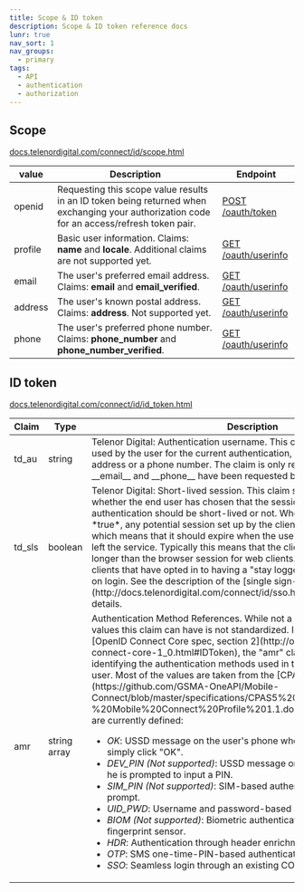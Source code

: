 ```yaml
---
title: Scope & ID token
description: Scope & ID token reference docs
lunr: true
nav_sort: 1
nav_groups:
  - primary
tags:
  - API
  - authentication
  - authorization
---
```


## Scope

[docs.telenordigital.com/connect/id/scope.html](http://docs.telenordigital.com/connect/id/scope.html)

value | Description | Endpoint
 ---------- | ----------- | -------
openid      | Requesting this scope value results in an ID token being returned when exchanging your authorization code for an access/refresh token pair. | [POST /oauth/token](http://docs.telenordigital.com/apis/connect/id/authentication.html#authorization-server-token-post)
profile     | Basic user information. Claims: __name__ and __locale__. Additional claims are not supported yet. | [GET /oauth/userinfo](http://docs.telenordigital.com/apis/connect/id/authentication.html#authorization-server-user-information)
email       | The user's preferred email address. Claims: __email__ and __email_verified__. | [GET /oauth/userinfo](http://docs.telenordigital.com/apis/connect/id/authentication.html#authorization-server-user-information)
address     | The user's known postal address. Claims: __address__. Not supported yet. | [GET /oauth/userinfo](http://docs.telenordigital.com/apis/connect/id/authentication.html#authorization-server-user-information)
phone       | The user's preferred phone number. Claims: __phone_number__ and __phone_number_verified__. | [GET /oauth/userinfo](http://docs.telenordigital.com/apis/connect/id/authentication.html#authorization-server-user-information)

## ID token

[docs.telenordigital.com/connect/id/id_token.html](http://docs.telenordigital.com/connect/id/id_token.html)

<table class="table">
    <thead>
    <tr>
        <th>Claim</th><th>Type</th><th>Description</th>
    </tr>
    </thead>
    <tbody>
    <tr>
        <td>td_au</td>
        <td>string</td>
        <td>
            Telenor Digital: Authentication username.
            This claim contains the username used by the user for the current authentication,
            and may either be an email address or a phone number.
            The claim is only returned if both scope values __email__ and __phone__ have been
            requested by the client.
        </td>
    </tr>
    <tr>
        <td>td_sls</td>
        <td>boolean</td>
        <td>
            Telenor Digital: Short-lived session.
            This claim signals back to the client whether the end user has chosen that
            the session related to the authentication should be short-lived or not.
            When this claim value is *true*, any potential session set up by the client must be
            short-lived, which means that it should expire when the user can be considered
            to have left the service.
            Typically this means that the client session should not last longer than
            the browser session for web clients.
            This claim is relevant for clients that have opted in to having
            a "stay logged in" option for their users on login.
            See the description of the [single sign-on (SSO)](http://docs.telenordigital.com/connect/id/sso.html) functionality for details.
        </td>
    </tr>
    <tr>
        <td>amr</td>
        <td>string array</td>
        <td>
            Authentication Method References.
            While not a custom claim in itself, the values this claim can have is not standardized.
            In accordance with the
            [OpenID Connect Core spec, section 2](http://openid.net/specs/openid-connect-core-1_0.html#IDToken),
            the "amr" claim contains values identifying the authentication methods used in the
            authentication of the user. Most of the values are taken from the
            [CPAS5 Mobile Connect spec](https://github.com/GSMA-OneAPI/Mobile-Connect/blob/master/specifications/CPAS5%20OpenID%20Connect%20-%20Mobile%20Connect%20Profile%201.1.docx).
            The following values are currently defined:
            <ul>
                <li><em>OK</em>:
                    USSD message on the user's phone where he is prompted to simply click "OK".
                </li>
                <li><em>DEV_PIN (Not supported)</em>:
                    USSD message on the user's phone where he is prompted to input a PIN.
                </li>
                <li><em>SIM_PIN (Not supported)</em>:
                    SIM-based authentication with PIN code prompt.
                </li>
                <li><em>UID_PWD</em>:
                    Username and password-based authentication.
                </li>
                <li><em>BIOM (Not supported)</em>:
                    Biometric authentication, for instance using a fingerprint sensor.
                </li>
                <li><em>HDR</em>:
                    Authentication through header enrichment.
                </li>
                <li><em>OTP</em>:
                    SMS one-time-PIN-based authentication.
                </li>
                <li><em>SSO</em>:
                    Seamless login through an existing CONNECT session.
                </li>
            </ul>
        </td>
    </tr>
    </tbody>
</table>
